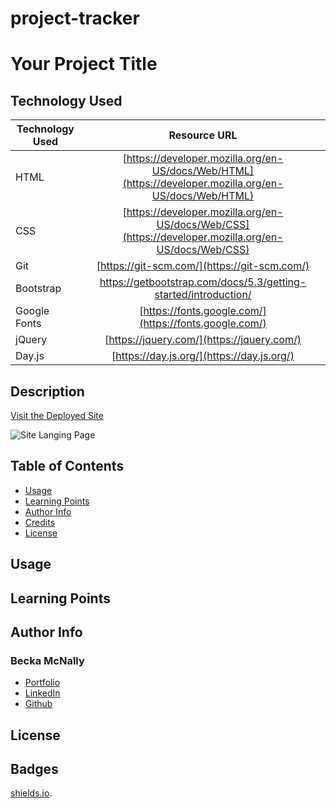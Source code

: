 # project-tracker
# Your Project Title 

## Technology Used 

| Technology Used         | Resource URL           | 
| ------------- |:-------------:| 
| HTML    | [https://developer.mozilla.org/en-US/docs/Web/HTML](https://developer.mozilla.org/en-US/docs/Web/HTML) | 
| CSS     | [https://developer.mozilla.org/en-US/docs/Web/CSS](https://developer.mozilla.org/en-US/docs/Web/CSS)      |   
| Git | [https://git-scm.com/](https://git-scm.com/)     |   
| Bootstrap | [https://getbootstrap.com/docs/5.3/getting-started/introduction/ ](https://getbootstrap.com/docs/5.3/getting-started/introduction/ )     |   
| Google Fonts | [https://fonts.google.com/](https://fonts.google.com/)     |   
| jQuery | [https://jquery.com/](https://jquery.com/)     |   
| Day.js | [https://day.js.org/](https://day.js.org/)     |  


## Description 

[Visit the Deployed Site](#)



![Site Langing Page](#)


## Table of Contents 

* [Usage](#usage)
* [Learning Points](#learning-points)
* [Author Info](#author-info)
* [Credits](#credits)
* [License](#license)

## Usage 




## Learning Points 


## Author Info


### Becka McNally 


* [Portfolio](https://beckamcnally.github.io/beckamcnally/)
* [LinkedIn](https://www.linkedin.com/in/becka-mcnally/)
* [Github](https://github.com/beckamcnally)


## License



## Badges

 [shields.io](https://shields.io/).
